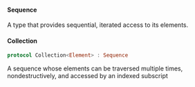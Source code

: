 #### Sequence
A type that provides sequential, iterated access to its elements.

#### Collection
```swift 
protocol Collection<Element> : Sequence
```
A sequence whose elements can be traversed multiple times, nondestructively, and accessed by an indexed subscript